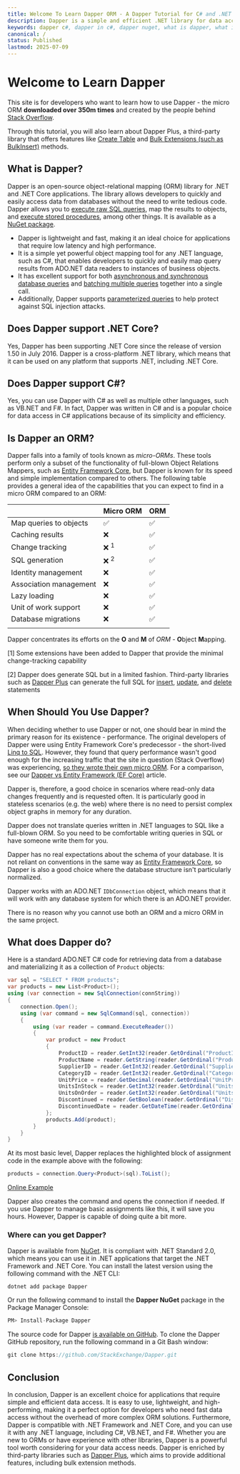```yaml
---
title: Welcome To Learn Dapper ORM - A Dapper Tutorial for C# and .NET Core
description: Dapper is a simple and efficient .NET library for data access and object-relational mapping (ORM) that supports .NET Core and C# language.
keywords: dapper c#, dapper in c#, dapper nuget, what is dapper, what is dapper in .net core
canonical: /
status: Published
lastmod: 2025-07-09
---
```


# Welcome to Learn Dapper

This site is for developers who want to learn how to use Dapper - the micro ORM **downloaded over 350m times** and created by the people behind [Stack Overflow](https://stackoverflow.com/questions/tagged/dapper).

Through this tutorial, you will also learn about Dapper Plus, a third-party library that offers features like [Create Table](https://dapper-plus.net/create-table) and [Bulk Extensions (such as BulkInsert)](https://dapper-plus.net/bulk-extensions-methods) methods.

## What is Dapper?

Dapper is an open-source object-relational mapping (ORM) library for .NET and .NET Core applications. The library allows developers to quickly and easily access data from databases without the need to write tedious code. Dapper allows you to [execute raw SQL queries](/non-query), map the results to objects, and [execute stored procedures](/stored-procedures), among other things. It is available as a [NuGet package](https://dappertutorial.net/download).

 - Dapper is lightweight and fast, making it an ideal choice for applications that require low latency and high performance. 
 - It is a simple yet powerful object mapping tool for any .NET language, such as C#, that enables developers to quickly and easily map query results from ADO.NET data readers to instances of business objects. 
 - It has excellent support for both [asynchronous and synchronous database queries](/dapper-query/index) and [batching multiple queries](/dapper-query/selecting-multiple-results) together into a single call. 
 - Additionally, Dapper supports [parameterized queries](/parameters) to help protect against SQL injection attacks.

## Does Dapper support .NET Core?

Yes, Dapper has been supporting .NET Core since the release of version 1.50 in July 2016. Dapper is a cross-platform .NET library, which means that it can be used on any platform that supports .NET, including .NET Core.

## Does Dapper support C#?

Yes, you can use Dapper with C# as well as multiple other languages, such as VB.NET and F#. In fact, Dapper was written in C# and is a popular choice for data access in C# applications because of its simplicity and efficiency. 

## Is Dapper an ORM?

Dapper falls into a family of tools known as _micro-ORMs_. These tools perform only a subset of the functionality of full-blown Object Relations Mappers, such as [Entity Framework Core](https://www.learnentityframeworkcore.com), but Dapper is known for its speed and simple implementation compared to others. The following table provides a general idea of the capabilities that you can expect to find in a micro ORM compared to an ORM:

| | Micro ORM | ORM|
|:--|:--|:--|
| Map queries to objects  | ✅  | ✅ |
| Caching results    | ❌ | ✅|
| Change tracking  | ❌ <sup>1</sup> | ✅|
| SQL generation    | ❌ <sup>2</sup> | ✅|
| Identity management | ❌ | ✅|
| Association management | ❌ | ✅|
| Lazy loading | ❌ | ✅|
| Unit of work support | ❌ | ✅|
| Database migrations | ❌ | ✅|
| | | |

Dapper concentrates its efforts on the **O** and **M** of _ORM_ - **O**bject **M**apping.

[1] Some extensions have been added to Dapper that provide the minimal change-tracking capability

[2] Dapper does generate SQL but in a limited fashion. Third-party libraries such as [Dapper Plus](https://dapper-plus.net/) can generate the full SQL for [insert](/bulk-operations/bulk-insert), [update](/bulk-operations/bulk-update), and [delete](/bulk-operations/bulk-delete) statements

## When Should You Use Dapper?

When deciding whether to use Dapper or not, one should bear in mind the primary reason for its existence - performance. The original developers of Dapper were using Entity Framework Core's predecessor - the short-lived [Linq to SQL](https://docs.microsoft.com/en-us/dotnet/framework/data/adonet/sql/linq/). However, they found that query performance wasn't good enough for the increasing traffic that the site in question (Stack Overflow) was experiencing, [so they wrote their own micro ORM](https://samsaffron.com/archive/2011/03/30/How+I+learned+to+stop+worrying+and+write+my+own+ORM). For a comparison, see our [Dapper vs Entity Framework (EF Core)](/dapper-vs-entity-framework) article.

Dapper is, therefore, a good choice in scenarios where read-only data changes frequently and is requested often. It is particularly good in stateless scenarios (e.g. the web) where there is no need to persist complex object graphs in memory for any duration.

Dapper does not translate queries written in .NET languages to SQL like a full-blown ORM. So you need to be comfortable writing queries in SQL or have someone write them for you. 

Dapper has no real expectations about the schema of your database. It is not reliant on conventions in the same way as [Entity Framework Core](https://entityframeworkcore.com/), so Dapper is also a good choice where the database structure isn't particularly normalized.  

Dapper works with an ADO.NET `IDbConnection` object, which means that it will work with any database system for which there is an ADO.NET provider.

There is no reason why you cannot use both an ORM and a micro ORM in the same project.  

## What does Dapper do?

Here is a standard ADO.NET C# code for retrieving data from a database and materializing it as a collection of `Product` objects:

```csharp
var sql = "SELECT * FROM products";
var products = new List<Product>();
using (var connection = new SqlConnection(connString))
{
    connection.Open();
    using (var command = new SqlCommand(sql, connection))
    {
        using (var reader = command.ExecuteReader())
        {
            var product = new Product
            {
                ProductID = reader.GetInt32(reader.GetOrdinal("ProductID")),
                ProductName = reader.GetString(reader.GetOrdinal("ProductName")),
                SupplierID = reader.GetInt32(reader.GetOrdinal("SupplierID")),
                CategoryID = reader.GetInt32(reader.GetOrdinal("CategoryID")),
                UnitPrice = reader.GetDecimal(reader.GetOrdinal("UnitPrice")),
                UnitsInStock = reader.GetInt32(reader.GetOrdinal("UnitsInStock")),
                UnitsOnOrder = reader.GetInt32(reader.GetOrdinal("UnitsOnOrder")),
                Discontinued = reader.GetBoolean(reader.GetOrdinal("Discontinued")),
                DiscontinuedDate = reader.GetDateTime(reader.GetOrdinal("DiscontinuedDate"))
            };
            products.Add(product);
        }
    }
}
```

At its most basic level, Dapper replaces the highlighted block of assignment code in the example above with the following:

```csharp
products = connection.Query<Product>(sql).ToList();
```

[Online Example](https://dotnetfiddle.net/2aFqUE)

Dapper also creates the command and opens the connection if needed. If you use Dapper to manage basic assignments like this, it will save you hours. However, Dapper is capable of doing quite a bit more.

### Where can you get Dapper?

Dapper is available from [NuGet](https://dappertutorial.net/download). It is compliant with .NET Standard 2.0, which means you can use it in .NET applications that target the .NET Framework and .NET Core. You can install the latest version using the following command with the .NET CLI:

```cmd
dotnet add package Dapper
```
Or run the following command to install the **Dapper NuGet** package in the Package Manager Console:

```csharp
PM> Install-Package Dapper
```

The source code for Dapper [is available on GitHub](https://github.com/DapperLib/Dapper). To clone the Dapper GitHub repository, run the following command in a Git Bash window:

```csharp
git clone https://github.com/StackExchange/Dapper.git
```

## Conclusion

In conclusion, Dapper is an excellent choice for applications that require simple and efficient data access. It is easy to use, lightweight, and high-performing, making it a perfect option for developers who need fast data access without the overhead of more complex ORM solutions. Furthermore, Dapper is compatible with .NET Framework and .NET Core, and you can use it with any .NET language, including C#, VB.NET, and F#. Whether you are new to ORMs or have experience with other libraries, Dapper is a powerful tool worth considering for your data access needs. Dapper is enriched by third-party libraries such as [Dapper Plus](https://dapper-plus.net/), which aims to provide additional features, including bulk extension methods.